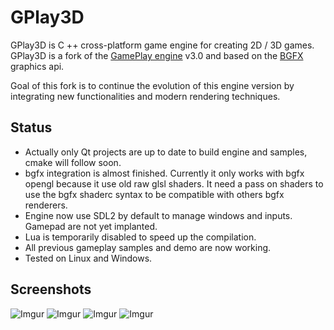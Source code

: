 # GPlay3D
GPlay3D is C ++ cross-platform game engine for creating 2D / 3D games.
GPlay3D is a fork of the [GamePlay engine](http://www.gameplay3d.io/) v3.0 and based on the [BGFX](https://github.com/bkaradzic/bgfx) graphics api.

Goal of this fork is to continue the evolution of this engine version by integrating new functionalities and modern rendering techniques.

## Status
- Actually only Qt projects are up to date to build engine and samples, cmake will follow soon.
- bgfx integration is almost finished. Currently it only works with bgfx opengl because it use old raw glsl shaders. It need a pass on shaders to use the bgfx shaderc syntax to be compatible with others bgfx renderers. 
- Engine now use SDL2 by default to manage windows and inputs. Gamepad are not yet implanted.
- Lua is temporarily disabled to speed up the compilation.
- All previous gameplay samples and demo are now working.
- Tested on Linux and Windows.

## Screenshots
![Imgur](https://i.imgur.com/u3arwg3.png)
![Imgur](https://i.imgur.com/JNNVlAo.jpg)
![Imgur](https://i.imgur.com/mXvz27x.jpg)
![Imgur](https://i.imgur.com/0ei9Y28.png)
